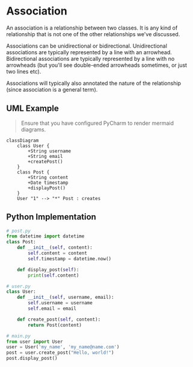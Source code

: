 # Association

An association is a relationship between two classes. It is any kind of relationship that is not one of the other relationships we've discussed.

Associations can be unidirectional or bidirectional. Unidirectional associations are typically represented by a line with an arrowhead. Bidirectional associations are typically represented by a line with no arrowheads (but you'll see double-ended arrowheads sometimes, or just two lines etc).

Associations will typically also annotated the nature of the relationship (since association is a general term).


## UML Example

>Ensure that you have configured PyCharm to render mermaid diagrams.

```mermaid
classDiagram
    class User {
        +String username
        +String email
        +createPost()
    }
    class Post {
        +String content
        +Date timestamp
        +displayPost()
    }
    User "1" --> "*" Post : creates
```

## Python Implementation

```python
# post.py
from datetime import datetime
class Post:
    def __init__(self, content):
        self.content = content
        self.timestamp = datetime.now()

    def display_post(self):
        print(self.content)

# user.py
class User:
    def __init__(self, username, email):
        self.username = username
        self.email = email

    def create_post(self, content):
        return Post(content)

# main.py
from user import User
user = User('my_name', 'my_name@name.com')
post = user.create_post("Hello, world!")
post.display_post()
```
